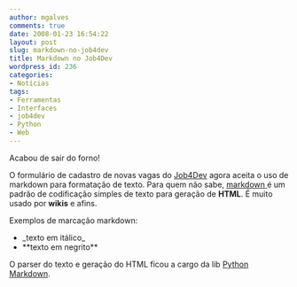```yaml
---
author: mgalves
comments: true
date: 2008-01-23 16:54:22
layout: post
slug: markdown-no-job4dev
title: Markdown no Job4Dev
wordpress_id: 236
categories:
- Notícias
tags:
- Ferramentas
- Interfaces
- job4dev
- Python
- Web
---
```


Acabou de sair do forno!

O formulário de cadastro de novas vagas do [Job4Dev](http://job4dev.com) agora aceita o uso de markdown para formatação de texto. Para quem não sabe, [markdown ](http://en.wikipedia.org/wiki/Markdown)é um padrão de codificação simples de texto para geração de **HTML**. É muito usado por **wikis** e afins.

Exemplos de marcação markdown:
	
* \_texto em itálico\_	
* \*\*texto em negrito\*\*

O parser do texto e geração do HTML ficou a cargo da lib [Python Markdown](http://www.freewisdom.org/projects/python-markdown/).
